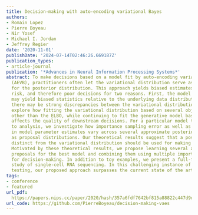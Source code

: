 ```yaml
---
title: Decision-making with auto-encoding variational Bayes
authors:
- Romain Lopez
- Pierre Boyeau
- Nir Yosef
- Michael I. Jordan
- Jeffrey Regier
date: '2020-11-01'
publishDate: '2024-07-14T02:46:26.669187Z'
publication_types:
- article-journal
publication: '*Advances in Neural Information Processing Systems*'
abstract: To make decisions based on a model fit by auto-encoding variational Bayes
  (AEVB), practitioners often let the variational distribution serve as a surrogate
  for the posterior distribution. This approach yields biased estimates of the expected
  risk, and therefore poor decisions for two reasons. First, the model fit by AEVB
  may yield biased statistics relative to the underlying data distribution. Second,
  there may be strong discrepancies between the variational distribution and the posterior.  We
  explore how fitting the variational distribution based on several objective functions
  other than the ELBO, while continuing to fit the generative model based on the ELBO,
  affects the quality of downstream decisions. For a particular model that is amenable
  to analysis, we investigate how importance sampling error as well as the biases
  in model parameter estimates vary across several approximate posteriors when used
  as proposal distributions. Our theoretical results suggest that a posterior approximation
  distinct from the variational distribution should be used for making decisions.
  Motivated by these theoretical results, we propose learning several approximate
  proposals for the best model and combining them using multiple importance sampling
  for decision-making. In addition to toy examples, we present a full-fledged case
  study of single-cell RNA sequencing. In this challenging instance of multiple hypothesis
  testing, our proposed approach surpasses the current state of the art.
tags:
- conference
- featured
url_pdf: 
  https://papers.nips.cc/paper/2020/hash/357a6fdf7642bf815a88822c447d9dc4-Abstract.html
url_code: https://github.com/PierreBoyeau/decision-making-vaes
---
```

